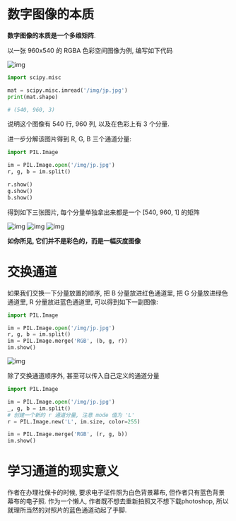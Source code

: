 # 数字图像的本质

**数字图像的本质是一个多维矩阵**.

以一张 960x540 的 RGBA 色彩空间图像为例, 编写如下代码

![img](/img/pil/channel/jp.jpg)

```py
import scipy.misc

mat = scipy.misc.imread('/img/jp.jpg')
print(mat.shape)

# (540, 960, 3)
```
说明这个图像有 540 行, 960 列, 以及在色彩上有 3 个分量.

进一步分解该图片得到 R, G, B 三个通道分量:

```py
import PIL.Image

im = PIL.Image.open('/img/jp.jpg')
r, g, b = im.split()

r.show()
g.show()
b.show()
```
得到如下三张图片, 每个分量单独拿出来都是一个 [540, 960, 1] 的矩阵

![img](/img/pil/channel/jp_r.jpg)
![img](/img/pil/channel/jp_g.jpg)
![img](/img/pil/channel/jp_b.jpg)

**如你所见, 它们并不是彩色的，而是一幅灰度图像**

# 交换通道

如果我们交换一下分量放置的顺序, 把 B 分量放进红色通道里, 把 G 分量放进绿色通道里, R 分量放进蓝色通道里, 可以得到如下一副图像:

```py
import PIL.Image

im = PIL.Image.open('/img/jp.jpg')
r, g, b = im.split()
im = PIL.Image.merge('RGB', (b, g, r))
im.show()
```

![img](/img/pil/channel/jp_bgr.jpg)

除了交换通道顺序外, 甚至可以传入自己定义的通道分量

```py
import PIL.Image

im = PIL.Image.open('/img/jp.jpg')
_, g, b = im.split()
# 创建一个新的 r 通道分量, 注意 mode 值为 'L'
r = PIL.Image.new('L', im.size, color=255)

im = PIL.Image.merge('RGB', (r, g, b))
im.show()
```

# 学习通道的现实意义

作者在办理社保卡的时候, 要求电子证件照为白色背景幕布, 但作者只有蓝色背景幕布的电子照. 作为一个懒人, 作者既不想去重新拍照又不想下载photoshop, 所以就理所当然的对照片的蓝色通道动起了手脚.
